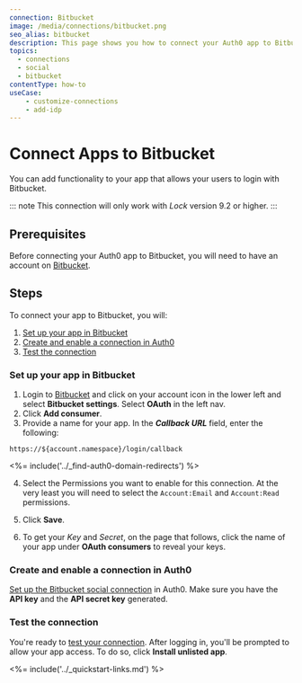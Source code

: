 ```yaml
---
connection: Bitbucket
image: /media/connections/bitbucket.png
seo_alias: bitbucket
description: This page shows you how to connect your Auth0 app to Bitbucket. You will need to generate keys, copy these into your Auth0 settings, and enable the connection.
topics:
  - connections
  - social
  - bitbucket
contentType: how-to
useCase:
    - customize-connections
    - add-idp
---
```

# Connect Apps to Bitbucket

You can add functionality to your app that allows your users to login with Bitbucket.

::: note
This connection will only work with <dfn data-key="lock">Lock</dfn> version 9.2 or higher.
:::

## Prerequisites

Before connecting your Auth0 app to Bitbucket, you will need to have an account on [Bitbucket](https://bitbucket.org/).

## Steps

To connect your app to Bitbucket, you will:

1. [Set up your app in Bitbucket](#set-up-your-app-in-bitbucket)
2. [Create and enable a connection in Auth0](#create-and-enable-a-connection-in-auth0)
3. [Test the connection](#test-the-connection)

### Set up your app in Bitbucket

1. Login to [Bitbucket](https://bitbucket.org/) and click on your account icon in the lower left and select **Bitbucket settings**. Select **OAuth**  in the left nav.
2. Click **Add consumer**. 
3. Provide a name for your app. In the <dfn data-key="callback">**Callback URL**</dfn> field, enter the following:

`https://${account.namespace}/login/callback`

<%= include('../_find-auth0-domain-redirects') %>

4. Select the Permissions you want to enable for this connection. At the very least you will need to select the `Account:Email` and `Account:Read` permissions.

5. Click **Save**.

6. To get your *Key* and *Secret*, on the page that follows, click the name of your app under **OAuth consumers** to reveal your keys.

### Create and enable a connection in Auth0

[Set up the Bitbucket social connection](/dashboard/guides/connections/set-up-connections-social) in Auth0. Make sure you have the **API key** and the **API secret key** generated.

### Test the connection

You're ready to [test your connection](/dashboard/guides/connections/test-connections-social). After logging in, you'll be prompted to allow your app access. To do so, click **Install unlisted app**.

<%= include('../_quickstart-links.md') %>
